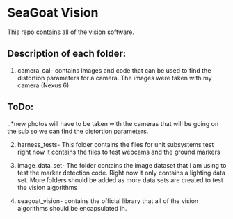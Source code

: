 SeaGoat Vision
==============


This repo contains all of the vision software.


Description of each folder:
---------------------------


1. camera_cal- contains images and code that can be used to find the distortion parameters for a camera. The images were taken
with my camera (Nexus 6) 


ToDo:
-----
..*new photos will have to be taken with the cameras that will be going on the sub so we can find the distortion parameters.

2. harness_tests- This folder contains the files for unit subsystems test right now it contains the files to test webcams
and the ground markers

3. image_data_set- The folder contains the image dataset that I am using to test the marker detection code. Right now it
only contains a lighting data set. More folders should be added as more data sets are created to test the vision algorithms

4. seagoat_vision- contains the official library that all of the vision algorithms should be encapsulated in.

